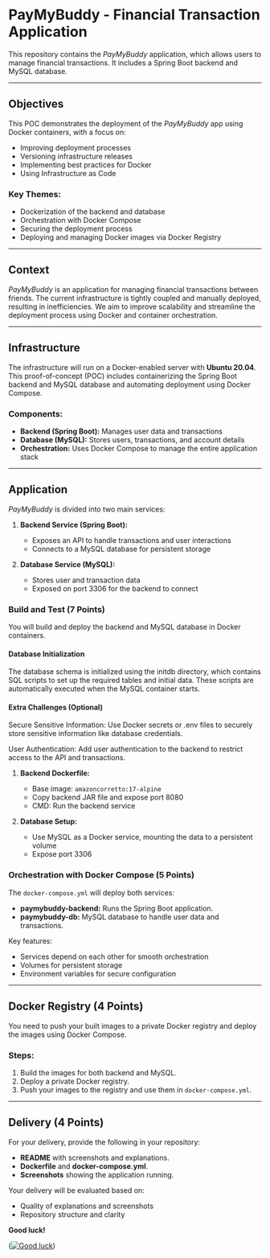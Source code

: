 
# PayMyBuddy - Financial Transaction Application

This repository contains the *PayMyBuddy* application, which allows users to manage financial transactions. It includes a Spring Boot backend and MySQL database.

---

## Objectives

This POC demonstrates the deployment of the *PayMyBuddy* app using Docker containers, with a focus on:

- Improving deployment processes
- Versioning infrastructure releases
- Implementing best practices for Docker
- Using Infrastructure as Code

### Key Themes:

- Dockerization of the backend and database
- Orchestration with Docker Compose
- Securing the deployment process
- Deploying and managing Docker images via Docker Registry

---

## Context

*PayMyBuddy* is an application for managing financial transactions between friends. The current infrastructure is tightly coupled and manually deployed, resulting in inefficiencies. We aim to improve scalability and streamline the deployment process using Docker and container orchestration.

---

## Infrastructure

The infrastructure will run on a Docker-enabled server with **Ubuntu 20.04**. This proof-of-concept (POC) includes containerizing the Spring Boot backend and MySQL database and automating deployment using Docker Compose.

### Components:

- **Backend (Spring Boot):** Manages user data and transactions
- **Database (MySQL):** Stores users, transactions, and account details
- **Orchestration:** Uses Docker Compose to manage the entire application stack

---

## Application

*PayMyBuddy* is divided into two main services:

1. **Backend Service (Spring Boot):**
   - Exposes an API to handle transactions and user interactions
   - Connects to a MySQL database for persistent storage

2. **Database Service (MySQL):**
   - Stores user and transaction data
   - Exposed on port 3306 for the backend to connect

### Build and Test (7 Points)

You will build and deploy the backend and MySQL database in Docker containers.

#### Database Initialization
The database schema is initialized using the initdb directory, which contains SQL scripts to set up the required tables and initial data. These scripts are automatically executed when the MySQL container starts.

#### Extra Challenges (Optional)
Secure Sensitive Information: Use Docker secrets or .env files to securely store sensitive information like database credentials.

User Authentication: Add user authentication to the backend to restrict access to the API and transactions.

1. **Backend Dockerfile:**
   - Base image: `amazoncorretto:17-alpine`
   - Copy backend JAR file and expose port 8080
   - CMD: Run the backend service
   
2. **Database Setup:**
   - Use MySQL as a Docker service, mounting the data to a persistent volume
   - Expose port 3306

### Orchestration with Docker Compose (5 Points)

The `docker-compose.yml` will deploy both services:
- **paymybuddy-backend:** Runs the Spring Boot application.
- **paymybuddy-db:** MySQL database to handle user data and transactions.

Key features:
- Services depend on each other for smooth orchestration
- Volumes for persistent storage
- Environment variables for secure configuration

---

## Docker Registry (4 Points)

You need to push your built images to a private Docker registry and deploy the images using Docker Compose.

### Steps:
1. Build the images for both backend and MySQL.
2. Deploy a private Docker registry.
3. Push your images to the registry and use them in `docker-compose.yml`.

---

## Delivery (4 Points)

For your delivery, provide the following in your repository:

- **README** with screenshots and explanations.
- **Dockerfile** and **docker-compose.yml**.
- **Screenshots** showing the application running.
  
Your delivery will be evaluated based on:
- Quality of explanations and screenshots
- Repository structure and clarity

**Good luck!**

([![Good luck](image-1.png)](https://www.bing.com/images/search?view=detailV2&ccid=LBQ0rPO3&id=6C7F5370183F1F754D03C931B582C73B498117EF&thid=OIP.LBQ0rPO30ToitP9y8HAaBwHaHa&mediaurl=https%3a%2f%2fi.pinimg.com%2foriginals%2f24%2f7c%2fd4%2f247cd417885129ae80ee12675ae0b839.jpg&cdnurl=https%3a%2f%2fth.bing.com%2fth%2fid%2fR.2c1434acf3b7d13a22b4ff72f0701a07%3frik%3d7xeBSTvHgrUxyQ%26pid%3dImgRaw%26r%3d0&exph=800&expw=800&q=image+de+good+luck&simid=608038396394878487&FORM=IRPRST&ck=39FB4E1C9ED422F64B4A396A24E8D708&selectedIndex=23&itb=0))

